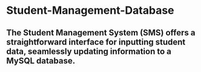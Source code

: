 # Student-Management-Database
## The Student Management System (SMS) offers a straightforward interface for inputting student data, seamlessly updating information to a MySQL database. 
